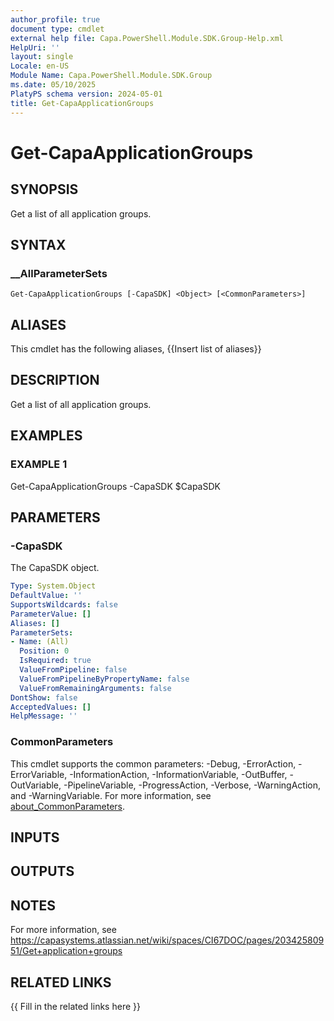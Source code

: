 ```yaml
---
author_profile: true
document type: cmdlet
external help file: Capa.PowerShell.Module.SDK.Group-Help.xml
HelpUri: ''
layout: single
Locale: en-US
Module Name: Capa.PowerShell.Module.SDK.Group
ms.date: 05/10/2025
PlatyPS schema version: 2024-05-01
title: Get-CapaApplicationGroups
---
```


# Get-CapaApplicationGroups

## SYNOPSIS

Get a list of all application groups.

## SYNTAX

### __AllParameterSets

```
Get-CapaApplicationGroups [-CapaSDK] <Object> [<CommonParameters>]
```

## ALIASES

This cmdlet has the following aliases,
  {{Insert list of aliases}}

## DESCRIPTION

Get a list of all application groups.

## EXAMPLES

### EXAMPLE 1

Get-CapaApplicationGroups -CapaSDK $CapaSDK

## PARAMETERS

### -CapaSDK

The CapaSDK object.

```yaml
Type: System.Object
DefaultValue: ''
SupportsWildcards: false
ParameterValue: []
Aliases: []
ParameterSets:
- Name: (All)
  Position: 0
  IsRequired: true
  ValueFromPipeline: false
  ValueFromPipelineByPropertyName: false
  ValueFromRemainingArguments: false
DontShow: false
AcceptedValues: []
HelpMessage: ''
```

### CommonParameters

This cmdlet supports the common parameters: -Debug, -ErrorAction, -ErrorVariable,
-InformationAction, -InformationVariable, -OutBuffer, -OutVariable, -PipelineVariable,
-ProgressAction, -Verbose, -WarningAction, and -WarningVariable. For more information, see
[about_CommonParameters](https://go.microsoft.com/fwlink/?LinkID=113216).

## INPUTS

## OUTPUTS

## NOTES

For more information, see https://capasystems.atlassian.net/wiki/spaces/CI67DOC/pages/20342580951/Get+application+groups


## RELATED LINKS

{{ Fill in the related links here }}

